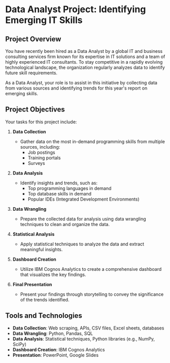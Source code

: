 # Data Analyst Project: Identifying Emerging IT Skills

## Project Overview

You have recently been hired as a Data Analyst by a global IT and business consulting services firm known for its expertise in IT solutions and a team of highly experienced IT consultants. To stay competitive in a rapidly evolving technological landscape, the organization regularly analyzes data to identify future skill requirements.

As a Data Analyst, your role is to assist in this initiative by collecting data from various sources and identifying trends for this year's report on emerging skills.

## Project Objectives

Your tasks for this project include:

1. **Data Collection**
   - Gather data on the most in-demand programming skills from multiple sources, including:
     - Job postings
     - Training portals
     - Surveys

2. **Data Analysis**
   - Identify insights and trends, such as:
     - Top programming languages in demand
     - Top database skills in demand
     - Popular IDEs (Integrated Development Environments)

3. **Data Wrangling**
   - Prepare the collected data for analysis using data wrangling techniques to clean and organize the data.

4. **Statistical Analysis**
   - Apply statistical techniques to analyze the data and extract meaningful insights.

5. **Dashboard Creation**
   - Utilize IBM Cognos Analytics to create a comprehensive dashboard that visualizes the key findings.

6. **Final Presentation**
   - Present your findings through storytelling to convey the significance of the trends identified.

## Tools and Technologies

- **Data Collection**: Web scraping, APIs, CSV files, Excel sheets, databases
- **Data Wrangling**: Python, Pandas, SQL
- **Data Analysis**: Statistical techniques, Python libraries (e.g., NumPy, SciPy)
- **Dashboard Creation**: IBM Cognos Analytics
- **Presentation**: PowerPoint, Google Slides

